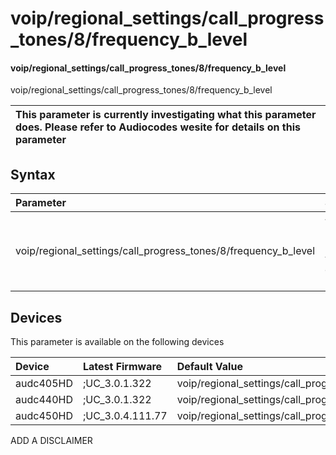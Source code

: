 ﻿---
description: voip/regional_settings/call_progress_tones/8/frequency_b_level
search: false
---

# voip/regional_settings/call_progress_tones/8/frequency_b_level

#### voip/regional_settings/call_progress_tones/8/frequency_b_level

voip/regional_settings/call_progress_tones/8/frequency_b_level


| This parameter is currently investigating what this parameter does. Please refer to Audiocodes wesite for details on this parameter | 
| :--- |

## Syntax
| Parameter | Syntax |
| :--- | :--- |
|voip/regional_settings/call_progress_tones/8/frequency_b_level | {% raw %} undefined {% endraw %}|

## Devices
This parameter is available on the following devices

| Device | Latest Firmware | Default Value |
|:---|:---|:---|
| audc405HD | ;UC_3.0.1.322 | voip/regional_settings/call_progress_tones/8/frequency_b_level=0 
| audc440HD | ;UC_3.0.1.322 | voip/regional_settings/call_progress_tones/8/frequency_b_level=0 
| audc450HD | ;UC_3.0.4.111.77 | voip/regional_settings/call_progress_tones/8/frequency_b_level=0 

ADD A DISCLAIMER
